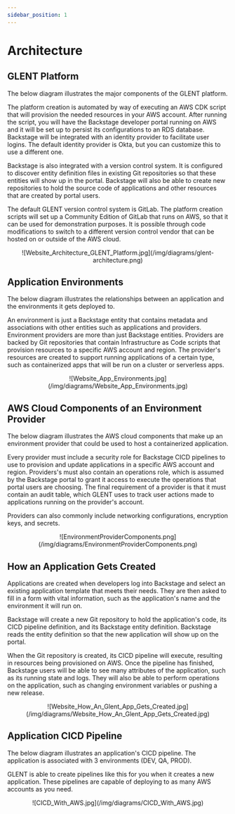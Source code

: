 ```yaml
---
sidebar_position: 1
---
```


# Architecture

## GLENT Platform

The below diagram illustrates the major components of the GLENT platform. 

The platform creation is automated by way of executing an AWS CDK script that will provision the needed resources in your AWS account. After running the script, you will have the Backstage developer portal running on AWS and it will be set up to persist its configurations to an RDS database. Backstage will be integrated with an identity provider to facilitate user logins. The default identity provider is Okta, but you can customize this to use a different one. 

Backstage is also integrated with a version control system. It is configured to discover entity definition files in existing Git repositories so that these entities will show up in the portal. Backstage will also be able to create new repositories to hold the source code of applications and other resources that are created by portal users. 

The default GLENT version control system is GitLab. The platform creation scripts will set up a Community Edition of GitLab that runs on AWS, so that it can be used for demonstration purposes. It is possible through code modifications to switch to a different version control vendor that can be hosted on or outside of the AWS cloud. 

<p align="center">
![Website_Architecture_GLENT_Platform.jpg](/img/diagrams/glent-architecture.png)
</p>

## Application Environments

The below diagram illustrates the relationships between an application and the environments it gets deployed to.

An environment is just a Backstage entity that contains metadata and associations with other entities such as applications and providers. Environment providers are more than just Backstage entities. Providers are backed by Git repositories that contain Infrastructure as Code scripts that provision resources to a specific AWS account and region. The provider's resources are created to support running applications of a certain type, such as containerized apps that will be run on a cluster or serverless apps.

<p align="center">
![Website_App_Environments.jpg](/img/diagrams/Website_App_Environments.jpg)
</p>

## AWS Cloud Components of an Environment Provider

The below diagram illustrates the AWS cloud components that make up an environment provider that could be used to host a containerized application.

Every provider must include a security role for Backstage CICD pipelines to use to provision and update applications in a specific AWS account and region. Providers's must also contain an operations role, which is assumed by the Backstage portal to grant it access to execute the operations that portal users are choosing. The final requirement of a provider is that it must contain an audit table, which GLENT uses to track user actions made to applications running on the provider's account.

Providers can also commonly include networking configurations, encryption keys, and secrets.

<p align="center">
![EnvironmentProviderComponents.png](/img/diagrams/EnvironmentProviderComponents.png)
</p>

## How an Application Gets Created

Applications are created when developers log into Backstage and select an existing application template that meets their needs. They are then asked to fill in a form with vital information, such as the application's name and the environment it will run on. 

Backstage will create a new Git repository to hold the application's code, its CICD pipeline definition, and its Backstage entity definition. Backstage reads the entity definition so that the new application will show up on the portal. 

When the Git repository is created, its CICD pipeline will execute, resulting in resources being provisioned on AWS. Once the pipeline has finished, Backstage users will be able to see many attributes of the application, such as its running state and logs. They will also be able to perform operations on the application, such as changing environment variables or pushing a new release.

<p align="center">
![Website_How_An_Glent_App_Gets_Created.jpg](/img/diagrams/Website_How_An_Glent_App_Gets_Created.jpg)
</p>

## Application CICD Pipeline

The below diagram illustrates an application's CICD pipeline. The application is associated with 3 environments (DEV, QA, PROD). 

GLENT is able to create pipelines like this for you when it creates a new application. These pipelines are capable of deploying to as many AWS accounts as you need.

<p align="center">
![CICD_With_AWS.jpg](/img/diagrams/CICD_With_AWS.jpg)
</p>
